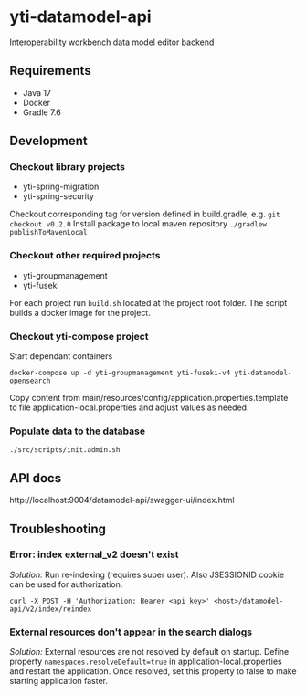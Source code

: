 # yti-datamodel-api

Interoperability workbench data model editor backend

## Requirements
- Java 17
- Docker
- Gradle 7.6

## Development

### Checkout library projects
- yti-spring-migration
- yti-spring-security

Checkout corresponding tag for version defined in build.gradle, e.g. `git checkout v0.2.0`
Install package to local maven repository `./gradlew publishToMavenLocal`

### Checkout other required projects
- yti-groupmanagement
- yti-fuseki

For each project run `build.sh` located at the project root folder. The script builds a docker image for the project.

### Checkout yti-compose project

Start dependant containers
```
docker-compose up -d yti-groupmanagement yti-fuseki-v4 yti-datamodel-opensearch
```

Copy content from main/resources/config/application.properties.template to file application-local.properties and adjust values as needed.

### Populate data to the database
```
./src/scripts/init.admin.sh
```

## API docs
http://localhost:9004/datamodel-api/swagger-ui/index.html

## Troubleshooting

### Error: index external_v2 doesn't exist

*Solution:* Run re-indexing (requires super user). Also JSESSIONID cookie can be used for authorization.
```
curl -X POST -H 'Authorization: Bearer <api_key>' <host>/datamodel-api/v2/index/reindex
```

### External resources don't appear in the search dialogs

*Solution:* External resources are not resolved by default on startup. 
Define property `namespaces.resolveDefault=true` in application-local.properties and restart the application. 
Once resolved, set this property to false to make starting application faster.